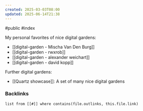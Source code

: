 ```yaml
---
created: 2025-03-03T08:00
updated: 2025-06-14T21:38
---
```

#public #index


My personal favorites of nice digital gardens:

- [[digital-garden - Mischa Van Den Burg]]
- [[digital-garden - rwxrob]]
- [[digital-garden - alexander weichart]]
- [[digital-garden - david kopp]]


Further digital gardens:
- [[Quartz showcase]]: A set of many nice digital gardens

### Backlinks
```dataview 
list from [[#]] where contains(file.outlinks, this.file.link)
```

